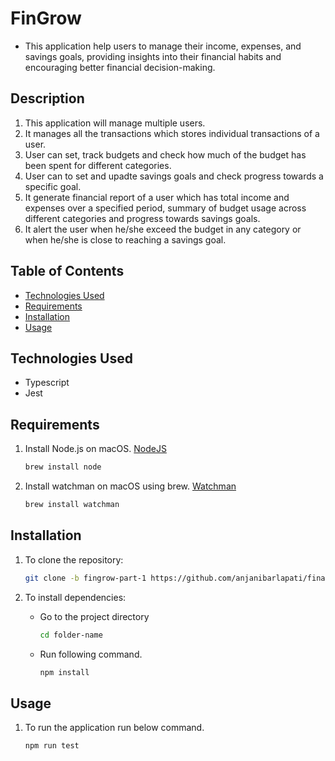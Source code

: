 # FinGrow

- This application help users to manage their income, expenses, and savings goals, providing insights into their financial habits and encouraging better financial decision-making.

## Description

1. This application will manage multiple users.
2. It  manages all the transactions which stores individual transactions of a user.
3. User can set, track budgets and check how much of the budget has been spent for different categories.
4. User can to set and upadte savings goals and check progress towards a specific goal.
5. It generate financial report of a user which has total income and expenses over a specified period, summary of budget usage across different categories and progress towards savings goals.
6. It alert the user when he/she exceed the budget in any category or when he/she is close to reaching a savings goal.


## Table of Contents
- [Technologies Used](#technologies-used)
- [Requirements](#requirements)
- [Installation](#installation)
- [Usage](#usage)

## Technologies Used

- Typescript
- Jest

## Requirements

1. Install Node.js on macOS. [NodeJS](https://nodejs.org/en/download/package-manager)
   ```bash
   brew install node
   ```
2. Install watchman on macOS using brew. [Watchman](https://formulae.brew.sh/formula/watchman)
   ```bash
   brew install watchman
   ```

## Installation

1. To clone the repository:
   ```bash
   git clone -b fingrow-part-1 https://github.com/anjanibarlapati/financial-tracker-application
   ```

2. To install dependencies:
   - Go to the project directory
      ```bash
      cd folder-name
      ```
   - Run following command.
      ```bash
      npm install
      ```
 ## Usage

1. To run the application run below command.
   ```bash
   npm run test
   ```
